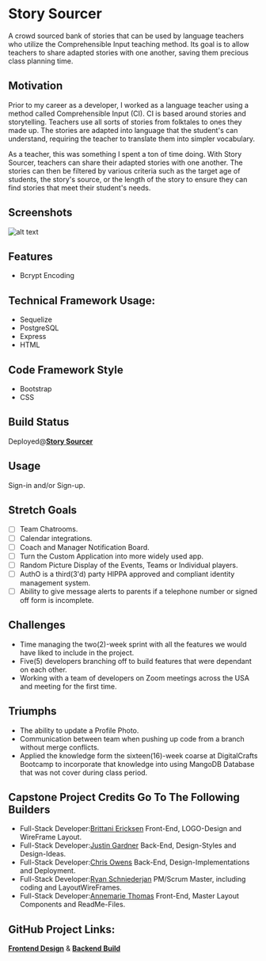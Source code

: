 <div>
<h1>Story Sourcer</h2>
</div>

A crowd sourced bank of stories that can be used by language teachers who utilize the Comprehensible Input teaching method. Its goal is to allow teachers to share adapted stories with one another, saving them precious class planning time.

## Motivation

Prior to my career as a developer, I worked as a language teacher using a method called Comprehensible Input (CI). CI is based around stories and storytelling. Teachers use all sorts of stories from folktales to ones they made up. The stories are adapted into language that the student's can understand, requiring the teacher to translate them into simpler vocabulary.

As a teacher, this was something I spent a ton of time doing. With Story Sourcer, teachers can share their adapted stories with one another. The stories can then be filtered by various criteria such as the target age of students, the story's source, or the length of the story to ensure they can find stories that meet their student's needs.

## Screenshots 
![alt text](https://res.cloudinary.com/dqfviar71/image/upload/v1676580728/StitchGiF_bu5s0k.gif)



## Features 
- Bcrypt Encoding

## Technical Framework Usage:
- Sequelize
- PostgreSQL
- Express
- HTML

## Code Framework Style
- Bootstrap
- CSS

## Build Status
Deployed@**[Story Sourcer](https://story-sourcer.onrender.com)**

## Usage
Sign-in and/or Sign-up.

## Stretch Goals
- [ ] Team Chatrooms.
- [ ] Calendar integrations.
- [ ] Coach and Manager Notification Board.
- [ ] Turn the Custom Application into more widely used app.
- [ ] Random Picture Display of the Events, Teams or Individual players.
- [ ] AuthO is a third(3'd) party HIPPA approved and compliant identity management system.
- [ ] Ability to give message alerts to parents if a telephone number or signed off form is incomplete.

## Challenges
- Time managing the two(2)-week sprint with all the features we would have liked to include in the project.
- Five(5) developers branching off to build features that were dependant on each other.
- Working with a team of developers on Zoom meetings across the USA and meeting for the first time.

## Triumphs
- The ability to update a Profile Photo.
- Communication between team when pushing up code from a branch without merge conflicts.
- Applied the knowledge form the sixteen(16)-week coarse at DigitalCrafts Bootcamp to incorporate that knowledge into using MangoDB Database that was not cover during class period.

## Capstone Project Credits Go To The Following Builders
 
- Full-Stack Developer:[Brittani Ericksen](https://github.com/brittani-ericksen) Front-End, LOGO-Design and WireFrame Layout.
- Full-Stack Developer:[Justin Gardner](https://github.com/JustinSGardner) Back-End, Design-Styles and Design-Ideas.
- Full-Stack Developer:[Chris Owens](https://github.com/chrisowensdev) Back-End, Design-Implementations and Deployment.
- Full-Stack Developer:[Ryan Schniederjan](https://github.com/rynoschni) PM/Scrum Master, including coding and LayoutWireFrames.
- Full-Stack Developer:[Annemarie Thomas](https://github.com/Athomas9sa) Front-End, Master Layout Components and ReadMe-Files.

## GitHub Project Links:

**[Frontend Design](https://github.com/brittani-ericksen/capstone-frontend/tree/main)**
          &
**[Backend Build](https://github.com/JustinSGardner/CapStoneProject-Backend/tree/main)**